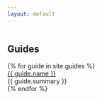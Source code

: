 ```yaml
---
layout: default
---
```

<section class="hero hero--landing">
    <div class="row">
        <div class="column column--1">
            <h1 class="title">
                Guides
            </h1>
        </div>
    </div>
</section>
<main class="content">
    <div class="guides">
        {% for guide in site.guides %}
            <div class="guides__guide">
                <div class="card">
                    <div class="card__header">
                        <a href="{{ guide.url | relative_url }}">{{ guide.name }}</a>
                    </div>
                    <div class="card__content">
                        {{ guide.summary }}
                    </div>
                </div>
            </div>
        {% endfor %}
    </div>
</main>

